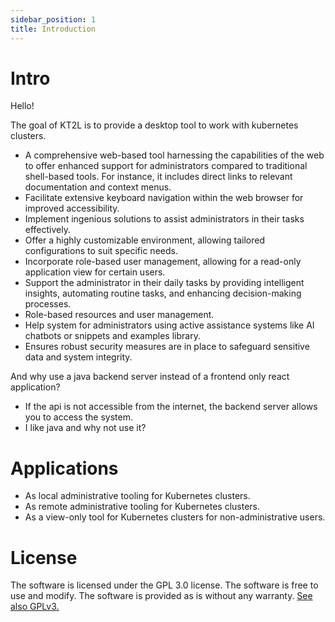 ```yaml
---
sidebar_position: 1
title: Introduction
---
```


# Intro

Hello!

The goal of KT2L is to provide a desktop tool to work with kubernetes clusters.

* A comprehensive web-based tool harnessing the capabilities of the web to offer enhanced support 
  for administrators compared to traditional shell-based tools. For instance, it includes direct 
  links to relevant documentation and context menus.
* Facilitate extensive keyboard navigation within the web browser for improved accessibility.
* Implement ingenious solutions to assist administrators in their tasks effectively.
* Offer a highly customizable environment, allowing tailored configurations to suit specific needs.
* Incorporate role-based user management, allowing for a read-only application view for certain users.
* Support the administrator in their daily tasks by providing intelligent insights, automating routine 
  tasks, and enhancing decision-making processes.
* Role-based resources and user management.
* Help system for administrators using active assistance systems like AI chatbots or snippets and 
  examples library.
* Ensures robust security measures are in place to safeguard sensitive data and system integrity.

And why use a java backend server instead of a frontend only react application?

* If the api is not accessible from the internet, the backend server allows you to access the system.
* I like java and why not use it?

# Applications

* As local administrative tooling for Kubernetes clusters.
* As remote administrative tooling for Kubernetes clusters.
* As a view-only tool for Kubernetes clusters for non-administrative users.

# License

The software is licensed under the GPL 3.0 license. The software is free to use and modify. 
The software is provided as is without any warranty. [See also GPLv3.](https://www.gnu.org/licenses/gpl-3.0.en.html)
